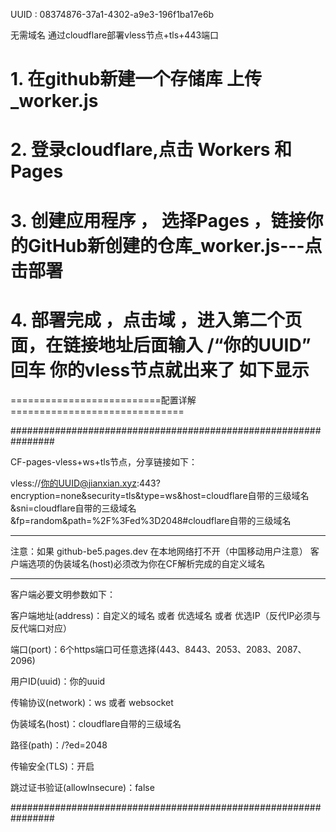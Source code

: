 UUID :  08374876-37a1-4302-a9e3-196f1ba17e6b


无需域名 通过cloudflare部署vless节点+tls+443端口

#   1. 在github新建一个存储库 上传_worker.js

#   2.  登录cloudflare,点击 Workers 和 Pages

#   3.  创建应用程序 ， 选择Pages ，链接你的GitHub新创建的仓库_worker.js---点击部署

#   4.  部署完成 ，点击域 ，进入第二个页面，在链接地址后面输入 /“你的UUID”  回车  你的vless节点就出来了  如下显示


==========================配置详解==============================

################################################################

CF-pages-vless+ws+tls节点，分享链接如下：

vless://你的UUID@jianxian.xyz:443?encryption=none&security=tls&type=ws&host=cloudflare自带的三级域名&sni=cloudflare自带的三级域名&fp=random&path=%2F%3Fed%3D2048#cloudflare自带的三级域名

---------------------------------------------------------------

注意：如果 github-be5.pages.dev 在本地网络打不开（中国移动用户注意）
       客户端选项的伪装域名(host)必须改为你在CF解析完成的自定义域名
       
---------------------------------------------------------------

客户端必要文明参数如下：


客户端地址(address)：自定义的域名 或者 优选域名 或者 优选IP（反代IP必须与反代端口对应）

端口(port)：6个https端口可任意选择(443、8443、2053、2083、2087、2096)

用户ID(uuid)：你的uuid

传输协议(network)：ws 或者 websocket

伪装域名(host)：cloudflare自带的三级域名

路径(path)：/?ed=2048

传输安全(TLS)：开启

跳过证书验证(allowlnsecure)：false

################################################################
